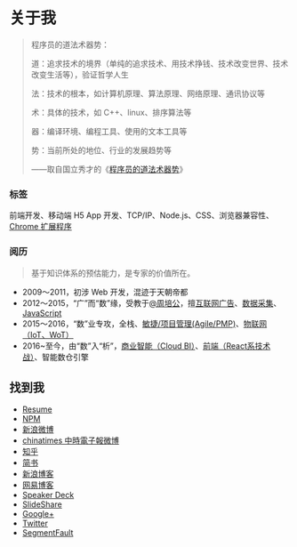 # 关于我

> 程序员的道法术器势：
>
> 道：追求技术的境界（单纯的追求技术、用技术挣钱、技术改变世界、技术改变生活等），验证哲学人生
>
> 法：技术的根本，如计算机原理、算法原理、网络原理、通讯协议等
>
> 术：具体的技术，如 C++、linux、排序算法等
>
> 器：编译环境、编程工具、使用的文本工具等
>
> 势：当前所处的地位、行业的发展趋势等
>
> ——取自国立秀才的《[程序员的道法术器势](http://www.cnblogs.com/guolixiucai/p/4619774.html)》

### 标签

前端开发、移动端 H5 App 开发、TCP/IP、Node.js、CSS、浏览器兼容性、[Chrome 扩展程序](https://github.com/TingGe/chrome-extensions)

### 阅历

> 基于知识体系的预估能力，是专家的价值所在。

- 2009～2011，初涉 Web 开发，混迹于天朝帝都
- 2012～2015，“广”而“数”缘，受教于[@周培公](https://github.com/peigong)，擅[互联网广告](https://github.com/TingGe/internet-ads)、[数据采集](https://github.com/TingGe/web-analytics)、[JavaScript](https://github.com/TingGe/develop-tools)
- 2015～2016，“数”业专攻，全栈、[敏捷/项目管理(Agile/PMP)](敏捷/项目管理(Agile/PMP))、[物联网（IoT、WoT）](http://tingge.github.io/html/iot.html)
- 2016~至今，由“数”入“析”，[商业智能（Cloud BI）](http://tingge.github.io/html/cloud-bi.html)、[前端（React系技术战）](http://tingge.github.io/html/js.html)、智能数仓引擎


## 找到我

- [Resume](http://resume.github.io/?TingGe)
- [NPM](https://www.npmjs.com/~tingge)
- [新浪微博](http://weibo.com/u/1667946592)
- [chinatimes 中時電子報微博](http://weibo.chinatimes.com/user/1667946592)
- [知乎](https://www.zhihu.com/people/xing-rui-ting)
- [简书](http://www.jianshu.com/users/18aa7bdaf600/timeline)
- [新浪博客](http://blog.sina.com.cn/tinggebar)
- [网易博客](http://505253293.blog.163.com/)
- [Speaker Deck](https://speakerdeck.com/tingge)
- [SlideShare](http://www.slideshare.net/RuitingXing)
- [Google+](https://plus.google.com/u/0/102081580957836818709/)
- [Twitter](https://twitter.com/Ge168)
- [SegmentFault](https://segmentfault.com/u/tingge)


